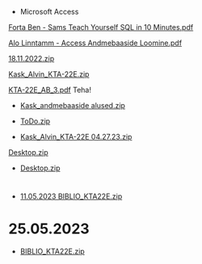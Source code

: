 - Microsoft Access  

[Forta Ben - Sams Teach Yourself SQL in 10 Minutes.pdf](https://github.com/AlvinKask/Andmebaaside-alused/files/10038800/Forta.Ben.-.Sams.Teach.Yourself.SQL.in.10.Minutes.pdf)  

[Alo Linntamm - Access Andmebaaside Loomine.pdf](https://github.com/AlvinKask/Andmebaaside-alused/files/10038834/Alo.Linntamm.-.Access.Andmebaaside.Loomine.pdf)  


[18.11.2022.zip](https://github.com/AlvinKask/Andmebaaside-alused/files/10039956/18.11.2022.zip)

[Kask_Alvin_KTA-22E.zip](https://github.com/AlvinKask/Andmebaaside-alused/files/11221090/Kask_Alvin_KTA-22E.zip)

[KTA-22E_AB_3.pdf](https://github.com/AlvinKask/Andmebaaside-alused/files/11221138/KTA-22E_AB_3.pdf)
Teha!

- [Kask_andmebaaside alused.zip](https://github.com/AlvinKask/Andmebaaside-alused/files/11280561/Kask_andmebaaside.alused.zip)

- [ToDo.zip](https://github.com/AlvinKask/Andmebaaside-alused/files/11289462/ToDo.zip)

- [Kask_Alvin_KTA-22E 04.27.23.zip](https://github.com/AlvinKask/Andmebaaside-alused/files/11342284/Kask_Alvin_KTA-22E.04.27.23.zip)

[Desktop.zip](https://github.com/AlvinKask/Andmebaaside-alused/files/11364914/Desktop.zip)

- [Desktop.zip](https://github.com/AlvinKask/Andmebaaside-alused/files/11395107/Desktop.zip)
#
- [11.05.2023 BIBLIO_KTA22E.zip](https://github.com/AlvinKask/Andmebaaside-alused/files/11450796/11.05.2023.BIBLIO_KTA22E.zip)

# 25.05.2023
- [BIBLIO_KTA22E.zip](https://github.com/AlvinKask/Andmebaaside-alused/files/11562529/BIBLIO_KTA22E.zip)
